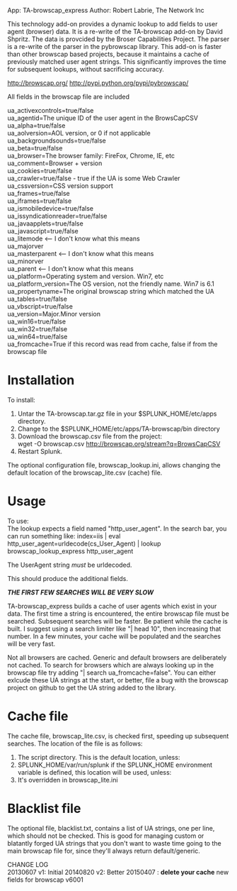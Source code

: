 App: TA-browscap_express
Author: Robert Labrie, The Network Inc

This technology add-on provides a dynamic lookup to add fields to user 
agent (browser) data. It is a re-write of the TA-browscap add-on by
David Shpritz. The data is provcided by the Broser Capabilities Project. The parser is a re-write of the parser in the pybrowscap library. This add-on is faster than other browscap based projects, because it maintains a cache of previously matched user agent strings. This significantly improves the time for subsequent lookups, without sacrificing accuracy.

http://browscap.org/
http://pypi.python.org/pypi/pybrowscap/

All fields in the browscap file are included

ua_activexcontrols=true/false  
ua_agentid=The unique ID of the user agent in the BrowsCapCSV  
ua_alpha=true/false  
ua_aolversion=AOL version, or 0 if not applicable  
ua_backgroundsounds=true/false  
ua_beta=true/false  
ua_browser=The browser family: FireFox, Chrome, IE, etc  
ua_comment=Browser + version  
ua_cookies=true/false  
ua_crawler=true/false - true if the UA is some Web Crawler  
ua_cssversion=CSS version support  
ua_frames=true/false  
ua_iframes=true/false  
ua_ismobiledevice=true/false  
ua_issyndicationreader=true/false  
ua_javaapplets=true/false  
ua_javascript=true/false  
ua_litemode <-- I don't know what this means  
ua_majorver   
ua_masterparent <-- I don't know what this means  
ua_minorver  
ua_parent <-- I don't know what this means  
ua_platform=Operating system and version. Win7, etc  
ua_platform_version=The OS version, not the friendly name. Win7 is 6.1  
ua_propertyname=The original browscap string which matched the UA  
ua_tables=true/false  
ua_vbscript=true/false  
ua_version=Major.Minor version  
ua_win16=true/false  
ua_win32=true/false  
ua_win64=true/false  
ua_fromcache=True if this record was read from cache, false if from the browscap file

# Installation #
To install:  
1.  Untar the TA-browscap.tar.gz file in your $SPLUNK_HOME/etc/apps
   directory.  
2.  Change to the $SPLUNK_HOME/etc/apps/TA-browscap/bin directory  
3.  Download the browscap.csv file from the project:  
   wget -O browscap.csv http://browscap.org/stream?q=BrowsCapCSV  
4.  Restart Splunk.

The optional configuration file, browscap_lookup.ini, allows changing the default location of the browscap_lite.csv (cache) file.

# Usage #
To use:  
The lookup expects a field named "http_user_agent". In the search bar,
you can run something like:
index=iis | eval http_user_agent=urldecode(cs_User_Agent) | lookup browscap_lookup_express http_user_agent

The UserAgent string *must* be urldecoded. 

This should produce the additional fields.

***THE FIRST FEW SEARCHES WILL BE VERY SLOW***

TA-browscap_express builds a cache of user agents which exist in your data. The first time a string is encountered, the entire browscap file must be searched. Subsequent searches will be faster. Be patient while the cache is built. I suggest using a search limiter like "| head 10", then increasing that number. In a few minutes, your cache will be populated and the searches will be very fast.

Not all browsers are cached. Generic and default browsers are deliberately not cached. To search for browsers which are always looking up in the browscap file try adding "| search ua_fromcache=false". You can either exlcude these UA strings at the start, or better, file a bug with the browscap project on github to get the UA string added to the library.

# Cache file #
The cache file, browscap_lite.csv, is checked first, speeding up subsequent searches. The location of the file is as follows:
1.  The script directory. This is the default location, unless:
2.  SPLUNK_HOME/var/run/splunk if the SPLUNK_HOME environment variable is defined, this location will be used, unless:
3.  It's overridden in browscap_lite.ini

# Blacklist file #
The optional file, blacklist.txt, contains a list of UA strings, one per line, which should not be checked. This is good for managing custom or blatantly forged UA strings that you don't want to waste time going to the main browscap file for, since they'll always return default/generic.

CHANGE LOG  
20130607 v1: 	Initial
20140820 v2:	Better
20150407   :	**delete your cache** new fields for browscap v6001